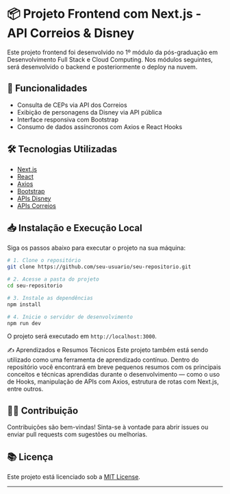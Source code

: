 # 📦 Projeto Frontend com Next.js - API Correios & Disney

Este projeto frontend foi desenvolvido no 1º módulo da pós-graduação em Desenvolvimento Full Stack e Cloud Computing. Nos módulos seguintes, será desenvolvido o backend e posteriormente o deploy na nuvem. 

## 🚀 Funcionalidades

- Consulta de CEPs via API dos Correios
- Exibição de personagens da Disney via API pública
- Interface responsiva com Bootstrap
- Consumo de dados assíncronos com Axios e React Hooks

## 🛠️ Tecnologias Utilizadas

- [Next.js](https://nextjs.org/)
- [React](https://react.dev/)
- [Axios](https://axios-http.com/)
- [Bootstrap](https://getbootstrap.com/)
- [APIs Disney](https://disneyapi.dev/)
- [APIs Correios](https://viacep.com.br/)

## 📥 Instalação e Execução Local

Siga os passos abaixo para executar o projeto na sua máquina:

```bash
# 1. Clone o repositório
git clone https://github.com/seu-usuario/seu-repositorio.git

# 2. Acesse a pasta do projeto
cd seu-repositorio

# 3. Instale as dependências
npm install

# 4. Inicie o servidor de desenvolvimento
npm run dev
```

O projeto será executado em `http://localhost:3000`.


✍️ Aprendizados e Resumos Técnicos
Este projeto também está sendo utilizado como uma ferramenta de aprendizado contínuo. Dentro do repositório você encontrará em breve pequenos resumos com os principais conceitos e técnicas aprendidas durante o desenvolvimento — como o uso de Hooks, manipulação de APIs com Axios, estrutura de rotas com Next.js, entre outros.

## 👨‍💻 Contribuição

Contribuições são bem-vindas! Sinta-se à vontade para abrir issues ou enviar pull requests com sugestões ou melhorias.

## 📚 Licença

Este projeto está licenciado sob a [MIT License](LICENSE).

---

